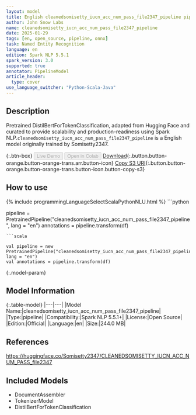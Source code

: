 ```yaml
---
layout: model
title: English cleanedsomisetty_iucn_acc_num_pass_file2347_pipeline pipeline DistilBertForTokenClassification from Somisetty2347
author: John Snow Labs
name: cleanedsomisetty_iucn_acc_num_pass_file2347_pipeline
date: 2025-01-29
tags: [en, open_source, pipeline, onnx]
task: Named Entity Recognition
language: en
edition: Spark NLP 5.5.1
spark_version: 3.0
supported: true
annotator: PipelineModel
article_header:
  type: cover
use_language_switcher: "Python-Scala-Java"
---
```


## Description

Pretrained DistilBertForTokenClassification, adapted from Hugging Face and curated to provide scalability and production-readiness using Spark NLP.`cleanedsomisetty_iucn_acc_num_pass_file2347_pipeline` is a English model originally trained by Somisetty2347.

{:.btn-box}
<button class="button button-orange" disabled>Live Demo</button>
<button class="button button-orange" disabled>Open in Colab</button>
[Download](https://s3.amazonaws.com/auxdata.johnsnowlabs.com/public/models/cleanedsomisetty_iucn_acc_num_pass_file2347_pipeline_en_5.5.1_3.0_1738170882460.zip){:.button.button-orange.button-orange-trans.arr.button-icon}
[Copy S3 URI](s3://auxdata.johnsnowlabs.com/public/models/cleanedsomisetty_iucn_acc_num_pass_file2347_pipeline_en_5.5.1_3.0_1738170882460.zip){:.button.button-orange.button-orange-trans.button-icon.button-copy-s3}

## How to use



<div class="tabs-box" markdown="1">
{% include programmingLanguageSelectScalaPythonNLU.html %}
```python

pipeline = PretrainedPipeline("cleanedsomisetty_iucn_acc_num_pass_file2347_pipeline", lang = "en")
annotations =  pipeline.transform(df)   

```
```scala

val pipeline = new PretrainedPipeline("cleanedsomisetty_iucn_acc_num_pass_file2347_pipeline", lang = "en")
val annotations = pipeline.transform(df)

```
</div>

{:.model-param}
## Model Information

{:.table-model}
|---|---|
|Model Name:|cleanedsomisetty_iucn_acc_num_pass_file2347_pipeline|
|Type:|pipeline|
|Compatibility:|Spark NLP 5.5.1+|
|License:|Open Source|
|Edition:|Official|
|Language:|en|
|Size:|244.0 MB|

## References

https://huggingface.co/Somisetty2347/CLEANEDSOMISETTY_IUCN_ACC_NUM_PASS_file2347

## Included Models

- DocumentAssembler
- TokenizerModel
- DistilBertForTokenClassification